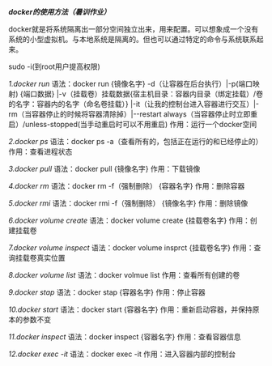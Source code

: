 ***docker的使用方法（暑训作业）***

docker就是将系统隔离出一部分空间独立出来，用来配置。可以想象成一个没有系统的小型虚拟机。与本地系统是隔离的。但也可以通过特定的命令与系统联系起来。

sudo -i(到root用户提高权限)


*1.docker run*
语法：docker run {镜像名字} -d（让容器在后台执行）|-p(端口映射) {端口数据} |-v（挂载卷）挂载数据{宿主机目录：容器内目录（绑定挂载）/卷的名字：容器内的名字（命名卷挂载）} |-it（让我的控制台进入容器进行交互）|-rm（当容器停止的时候将容器清除掉）|--restart always（当容器停止时立即重启）/unless-stopped(当手动重启时可以不用重启)
作用：运行一个docker空间

*2.docker ps*
语法：docker ps -a（查看所有的，包括正在运行的和已经停止的）
作用：查看进程状态

*3.docker pull*
语法：docker pull {镜像名字} 
作用：下载镜像

*4.docker rm*
语法：docker rm -f（强制删除） {容器名字}
作用：删除容器

*5.docker rmi*
语法：docker rmi -f（强制删除） {镜像名字}
作用：删除镜像

*6.docker volume create*
语法：docker volume create {挂载卷名字}
作用：创建挂载卷

*7.docker volume inspect*
语法：docker volume insprct {挂载卷名字}
作用：查询挂载卷真实位置

*8.docker volume list*
语法：docker volmue list
作用：查看所有创建的卷

*9.docker stap*
语法：docker stap {容器名字}
作用：停止容器

*10.docker start*
语法：docker start {容器名字}
作用：重新启动容器，并保持原本的参数不变

*11.docker inspect*
语法：docker inspect {容器名字}
作用：查看容器信息

*12.docker exec -it*
语法：docker exec -it
作用：进入容器内部的控制台